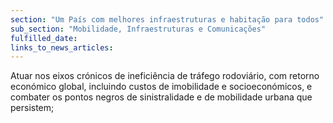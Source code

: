 ```yaml
---
section: "Um País com melhores infraestruturas e habitação para todos"
sub_section: "Mobilidade, Infraestruturas e Comunicações"
fulfilled_date:
links_to_news_articles:
---
```


Atuar nos eixos crónicos de ineficiência de tráfego rodoviário, com retorno económico global, incluindo custos de imobilidade e socioeconómicos, e combater os pontos negros de sinistralidade e de mobilidade urbana que persistem;
